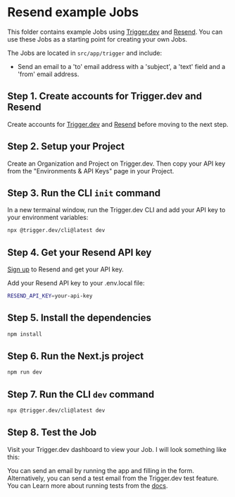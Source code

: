 # Resend example Jobs

This folder contains example Jobs using [Trigger.dev](https://cloud.trigger.dev) and [Resend](https://resend.com). You can use these Jobs as a starting point for creating your own Jobs.

The Jobs are located in `src/app/trigger` and include:

- Send an email to a 'to' email address with a 'subject', a 'text' field and a 'from' email address.

## **Step 1.** Create accounts for Trigger.dev and Resend

Create accounts for [Trigger.dev](https://cloud.trigger.dev) and [Resend](https://resend.com) before moving to the next step.

## **Step 2.** Setup your Project

Create an Organization and Project on Trigger.dev. Then copy your API key from the "Environments & API Keys" page in your Project.

## **Step 3.** Run the CLI `init` command

In a new termainal window, run the Trigger.dev CLI and add your API key to your environment variables:

```bash
npx @trigger.dev/cli@latest dev
```

## **Step 4.** Get your Resend API key

[Sign up](https://resend.com/signup) to Resend and get your API key.

Add your Resend API key to your .env.local file:

```bash
RESEND_API_KEY=your-api-key
```

## **Step 5.** Install the dependencies

```bash
npm install
```

## **Step 6.** Run the Next.js project

```bash
npm run dev
```

## **Step 7.** Run the CLI `dev` command

```bash
npx @trigger.dev/cli@latest dev
```

## **Step 8.** Test the Job

Visit your Trigger.dev dashboard to view your Job. I will look something like this:

[comment]: <> (insert a screenshot using GitHub upload showing this Job in Jobs list page. If more than 1 Job is in the list, use Cleanshot Pro to highlight the Job)

You can send an email by running the app and filling in the form. Alternatively, you can send a test email from the Trigger.dev test feature. You can Learn more about running tests from the [docs](https://trigger.dev/docs/documentation/guides/testing-jobs).
